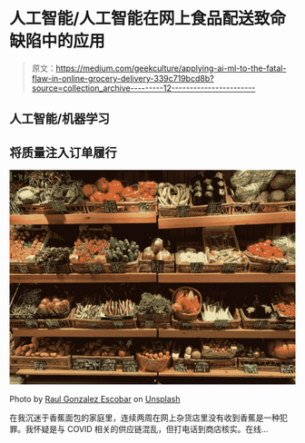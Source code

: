 # 人工智能/人工智能在网上食品配送致命缺陷中的应用

> 原文：<https://medium.com/geekculture/applying-ai-ml-to-the-fatal-flaw-in-online-grocery-delivery-339c719bcd8b?source=collection_archive---------12----------------------->

## 人工智能/机器学习

## 将质量注入订单履行

![](img/51120ae687c236899583403d8931fd10.png)

Photo by [Raul Gonzalez Escobar](https://unsplash.com/@ragonesco?utm_source=unsplash&utm_medium=referral&utm_content=creditCopyText) on [Unsplash](https://unsplash.com/s/photos/online-grocery?utm_source=unsplash&utm_medium=referral&utm_content=creditCopyText)

在我沉迷于香蕉面包的家庭里，连续两周在网上杂货店里没有收到香蕉是一种犯罪。我怀疑是与 COVID 相关的供应链混乱，但打电话到商店核实。在线…